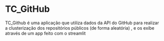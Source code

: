 # TC_GitHub
TC_Github é uma aplicação que utiliza dados da API do GitHub para realizar a clusterização dos repositórios públicos (de forma aleatória) , e os exibe através de um app feito com o streamlit
